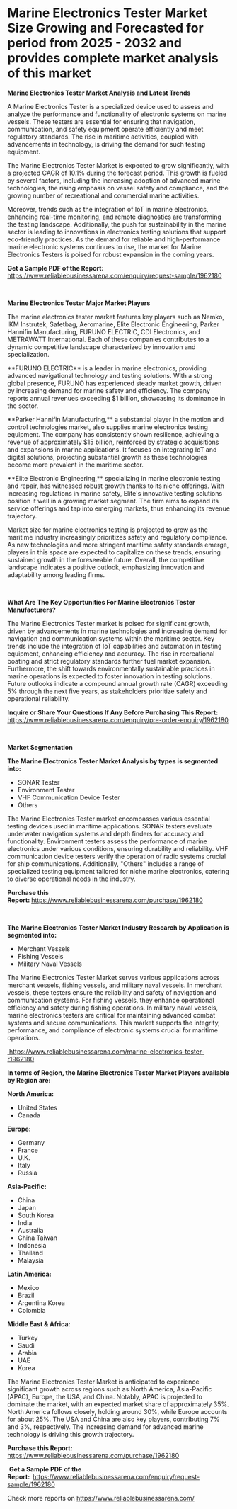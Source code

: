 <p><h1>Marine Electronics Tester Market Size Growing and Forecasted for period from 2025 - 2032 and provides complete market analysis of this market</h1></p><p><strong>Marine Electronics Tester Market Analysis and Latest Trends</strong></p>
<p><p>A Marine Electronics Tester is a specialized device used to assess and analyze the performance and functionality of electronic systems on marine vessels. These testers are essential for ensuring that navigation, communication, and safety equipment operate efficiently and meet regulatory standards. The rise in maritime activities, coupled with advancements in technology, is driving the demand for such testing equipment.</p><p>The Marine Electronics Tester Market is expected to grow significantly, with a projected CAGR of 10.1% during the forecast period. This growth is fueled by several factors, including the increasing adoption of advanced marine technologies, the rising emphasis on vessel safety and compliance, and the growing number of recreational and commercial marine activities. </p><p>Moreover, trends such as the integration of IoT in marine electronics, enhancing real-time monitoring, and remote diagnostics are transforming the testing landscape. Additionally, the push for sustainability in the marine sector is leading to innovations in electronics testing solutions that support eco-friendly practices. As the demand for reliable and high-performance marine electronic systems continues to rise, the market for Marine Electronics Testers is poised for robust expansion in the coming years.</p></p>
<p><strong>Get a Sample PDF of the Report:&nbsp;</strong> <a href="https://www.reliablebusinessarena.com/enquiry/request-sample/1962180?utm_campaign=2106&utm_medium=2&utm_source=Github&utm_content=ia&utm_term=18022025&utm_id=marine-electronics-tester">https://www.reliablebusinessarena.com/enquiry/request-sample/1962180</a></p>
<p>&nbsp;</p>
<p><strong>Marine Electronics Tester Major Market Players</strong></p>
<p><p>The marine electronics tester market features key players such as Nemko, IKM Instrutek, Safetbag, Aeromarine, Elite Electronic Engineering, Parker Hannifin Manufacturing, FURUNO ELECTRIC, CDI Electronics, and METRAWATT International. Each of these companies contributes to a dynamic competitive landscape characterized by innovation and specialization.</p><p>**FURUNO ELECTRIC** is a leader in marine electronics, providing advanced navigational technology and testing solutions. With a strong global presence, FURUNO has experienced steady market growth, driven by increasing demand for marine safety and efficiency. The company reports annual revenues exceeding $1 billion, showcasing its dominance in the sector.</p><p>**Parker Hannifin Manufacturing,** a substantial player in the motion and control technologies market, also supplies marine electronics testing equipment. The company has consistently shown resilience, achieving a revenue of approximately $15 billion, reinforced by strategic acquisitions and expansions in marine applications. It focuses on integrating IoT and digital solutions, projecting substantial growth as these technologies become more prevalent in the maritime sector.</p><p>**Elite Electronic Engineering,** specializing in marine electronic testing and repair, has witnessed robust growth thanks to its niche offerings. With increasing regulations in marine safety, Elite's innovative testing solutions position it well in a growing market segment. The firm aims to expand its service offerings and tap into emerging markets, thus enhancing its revenue trajectory.</p><p>Market size for marine electronics testing is projected to grow as the maritime industry increasingly prioritizes safety and regulatory compliance. As new technologies and more stringent maritime safety standards emerge, players in this space are expected to capitalize on these trends, ensuring sustained growth in the foreseeable future. Overall, the competitive landscape indicates a positive outlook, emphasizing innovation and adaptability among leading firms.</p></p>
<p>&nbsp;</p>
<p><strong>What Are The Key Opportunities For Marine Electronics Tester Manufacturers?</strong></p>
<p><p>The Marine Electronics Tester market is poised for significant growth, driven by advancements in marine technologies and increasing demand for navigation and communication systems within the maritime sector. Key trends include the integration of IoT capabilities and automation in testing equipment, enhancing efficiency and accuracy. The rise in recreational boating and strict regulatory standards further fuel market expansion. Furthermore, the shift towards environmentally sustainable practices in marine operations is expected to foster innovation in testing solutions. Future outlooks indicate a compound annual growth rate (CAGR) exceeding 5% through the next five years, as stakeholders prioritize safety and operational reliability.</p></p>
<p><strong>Inquire or Share Your Questions If Any Before Purchasing This Report:</strong> <a href="https://www.reliablebusinessarena.com/enquiry/pre-order-enquiry/1962180?utm_campaign=2106&utm_medium=2&utm_source=Github&utm_content=ia&utm_term=18022025&utm_id=marine-electronics-tester">https://www.reliablebusinessarena.com/enquiry/pre-order-enquiry/1962180</a></p>
<p>&nbsp;</p>
<p><strong>Market Segmentation</strong></p>
<p><strong>The Marine Electronics Tester Market Analysis by types is segmented into:</strong></p>
<p><ul><li>SONAR Tester</li><li>Environment Tester</li><li>VHF Communication Device Tester</li><li>Others</li></ul></p>
<p><p>The Marine Electronics Tester market encompasses various essential testing devices used in maritime applications. SONAR testers evaluate underwater navigation systems and depth finders for accuracy and functionality. Environment testers assess the performance of marine electronics under various conditions, ensuring durability and reliability. VHF communication device testers verify the operation of radio systems crucial for ship communications. Additionally, "Others" includes a range of specialized testing equipment tailored for niche marine electronics, catering to diverse operational needs in the industry.</p></p>
<p><strong>Purchase this Report:&nbsp;</strong><a href="https://www.reliablebusinessarena.com/purchase/1962180?utm_campaign=2106&utm_medium=2&utm_source=Github&utm_content=ia&utm_term=18022025&utm_id=marine-electronics-tester">https://www.reliablebusinessarena.com/purchase/1962180</a></p>
<p>&nbsp;</p>
<p><strong>The Marine Electronics Tester Market Industry Research by Application is segmented into:</strong></p>
<p><ul><li>Merchant Vessels</li><li>Fishing Vessels</li><li>Military Naval Vessels</li></ul></p>
<p><p>The Marine Electronics Tester Market serves various applications across merchant vessels, fishing vessels, and military naval vessels. In merchant vessels, these testers ensure the reliability and safety of navigation and communication systems. For fishing vessels, they enhance operational efficiency and safety during fishing operations. In military naval vessels, marine electronics testers are critical for maintaining advanced combat systems and secure communications. This market supports the integrity, performance, and compliance of electronic systems crucial for maritime operations.</p></p>
<p><a href="https://www.reliablebusinessarena.com/marine-electronics-tester-r1962180?utm_campaign=2106&utm_medium=2&utm_source=Github&utm_content=ia&utm_term=18022025&utm_id=marine-electronics-tester">&nbsp;https://www.reliablebusinessarena.com/marine-electronics-tester-r1962180</a></p>
<p><strong>In terms of Region, the Marine Electronics Tester Market Players available by Region are:</strong></p>
<p>
    <p> <strong> North America: </strong>
        <ul>
            <li>United States</li>
            <li>Canada</li>
        </ul>
        </p> 
    <p> <strong> Europe: </strong>
        <ul>
            <li>Germany</li>
            <li>France</li>
            <li>U.K.</li>
            <li>Italy</li>
            <li>Russia</li>
        </ul>
        </p> 
    <p> <strong> Asia-Pacific: </strong>
        <ul>
            <li>China</li>
            <li>Japan</li>
            <li>South Korea</li>
            <li>India</li>
            <li>Australia</li>
            <li>China Taiwan</li>
            <li>Indonesia</li>
            <li>Thailand</li>
            <li>Malaysia</li>
        </ul>
        </p> 
    <p> <strong> Latin America: </strong>
        <ul>
            <li>Mexico</li>
            <li>Brazil</li>
            <li>Argentina Korea</li>
            <li>Colombia</li>
        </ul>
        </p> 
    <p> <strong> Middle East & Africa: </strong>
        <ul>
            <li>Turkey</li>
            <li>Saudi</li>
            <li>Arabia</li>
            <li>UAE</li>
            <li>Korea</li>
        </ul>
    </p>
    </p>
<p><p>The Marine Electronics Tester Market is anticipated to experience significant growth across regions such as North America, Asia-Pacific (APAC), Europe, the USA, and China. Notably, APAC is projected to dominate the market, with an expected market share of approximately 35%. North America follows closely, holding around 30%, while Europe accounts for about 25%. The USA and China are also key players, contributing 7% and 3%, respectively. The increasing demand for advanced marine technology is driving this growth trajectory.</p></p>
<p><strong>Purchase this Report: </strong><a href="https://www.reliablebusinessarena.com/purchase/1962180?utm_campaign=2106&utm_medium=2&utm_source=Github&utm_content=ia&utm_term=18022025&utm_id=marine-electronics-tester">https://www.reliablebusinessarena.com/purchase/1962180</a></p>
<p>&nbsp;<strong>Get a Sample PDF of the Report:&nbsp;&nbsp;</strong><a href="https://www.reliablebusinessarena.com/enquiry/request-sample/1962180?utm_campaign=2106&utm_medium=2&utm_source=Github&utm_content=ia&utm_term=18022025&utm_id=marine-electronics-tester">https://www.reliablebusinessarena.com/enquiry/request-sample/1962180</a></p>
<p><strong></strong></p>
<p>Check more reports on <a href="https://www.reliablebusinessarena.com/?utm_campaign=2106&utm_medium=2&utm_source=Github&utm_content=ia&utm_term=18022025&utm_id=marine-electronics-tester">https://www.reliablebusinessarena.com/</a></p>